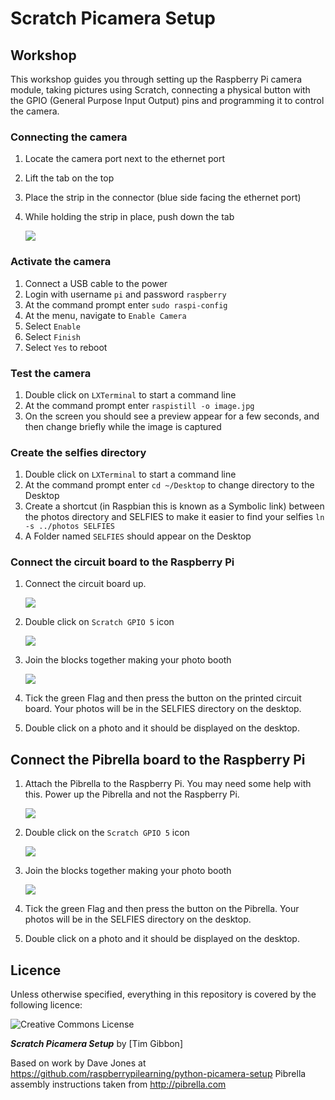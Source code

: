# Scratch Picamera Setup

## Workshop

This workshop guides you through setting up the Raspberry Pi camera module, taking pictures using Scratch, connecting a physical button with the GPIO (General Purpose Input Output) pins and programming it to control the camera.

### Connecting the camera

1. Locate the camera port next to the ethernet port
2. Lift the tab on the top
3. Place the strip in the connector (blue side facing the ethernet port)
4. While holding the strip in place, push down the tab
    
    ![](../attach_cameraboard.jpg)

### Activate the camera

1. Connect a USB cable to the power
2. Login with username `pi` and password `raspberry`
3. At the command prompt enter `sudo raspi-config`
4. At the menu, navigate to `Enable Camera`
5. Select `Enable`
6. Select `Finish`
7. Select `Yes` to reboot

### Test the camera

1. Double click on `LXTerminal` to start a command line
2. At the command prompt enter `raspistill -o image.jpg`
3. On the screen you should see a preview appear for a few seconds, and then change briefly while the image is captured

### Create the selfies directory

1. Double click on `LXTerminal` to start a command line
2. At the command prompt enter `cd ~/Desktop` to change directory to the Desktop 
3. Create a shortcut (in Raspbian this is known as a Symbolic link) between the photos directory and SELFIES to make it easier to find your selfies `ln -s ../photos SELFIES`
4. A Folder named `SELFIES` should appear on the Desktop


### Connect the circuit board to the Raspberry Pi

1. Connect the circuit board up.

    ![](../cobbler_switch_photobooth_bb.png)

2. Double click on `Scratch GPIO 5` icon
    
    ![](../scratch_gpio5_icon.png)

3. Join the blocks together making your photo booth

    ![](../scratch_camera.gif)

4. Tick the green Flag and then press the button on the printed circuit board. Your photos will be in the SELFIES directory on the desktop.

5. Double click on a photo and it should be displayed on the desktop.

## Connect the Pibrella board to the Raspberry Pi

1. Attach the Pibrella to the Raspberry Pi. You may need some help with this. Power up the Pibrella  and not the Raspberry Pi.

    ![](../assemble-4.jpg)

2. Double click on the `Scratch GPIO 5` icon

    ![](../scratch_gpio5_icon.png)

3. Join the blocks together making your photo booth

    ![](../pibrella_selfie_camera.gif)

4. Tick the green Flag and then press the button on the Pibrella. Your photos will be in the SELFIES directory on the desktop.

5. Double click on a photo and it should be displayed on the desktop.

## Licence

Unless otherwise specified, everything in this repository is covered by the following licence:

![Creative Commons License](http://i.creativecommons.org/l/by-sa/4.0/88x31.png)

***Scratch Picamera Setup*** by [Tim Gibbon]

Based on work by Dave Jones at https://github.com/raspberrypilearning/python-picamera-setup
Pibrella assembly instructions taken from http://pibrella.com
